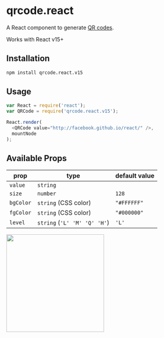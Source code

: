 # qrcode.react

A React component to generate [QR codes](http://en.wikipedia.org/wiki/QR_code).

Works with React v15+

## Installation

```sh
npm install qrcode.react.v15
```

## Usage

```js
var React = require('react');
var QRCode = require('qrcode.react.v15');

React.render(
  <QRCode value="http://facebook.github.io/react/" />,
  mountNode
);
```

## Available Props

prop      | type                 | default value
----------|----------------------|--------------
`value`   | `string`             |
`size`    | `number`             | `128`
`bgColor` | `string` (CSS color) | `"#FFFFFF"`
`fgColor` | `string` (CSS color) | `"#000000"`
`level`   | `string` (`'L' 'M' 'Q' 'H'`)            | `'L'`

<img src="qrcode.png" height="256" width="256">
